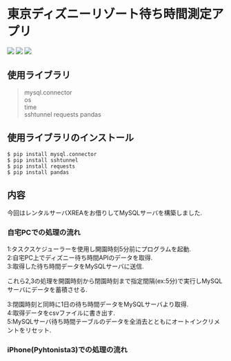# 東京ディズニーリゾート待ち時間測定アプリ
![](https://img.shields.io/badge/Pyhton-3.7.8-4169e1.svg)
![](https://img.shields.io/badge/Pyhtonista3-3.6-00fa9a.svg)
![](https://img.shields.io/badge/MySQL-5.7.27-4169e1.svg)  

## 使用ライブラリ
> mysql.connector  
> os  
> time  
> sshtunnel
> requests
> pandas  
## 使用ライブラリのインストール
```
$ pip install mysql.connector
$ pip install sshtunnel
$ pip install requests
$ pip install pandas
```
## 内容
今回はレンタルサーバXREAをお借りしてMySQLサーバを構築しました.

### 自宅PCでの処理の流れ

1:タスクスケジューラーを使用し開園時刻5分前にプログラムを起動.  
2:自宅PC上でディズニー待ち時間APIのデータを取得.  
3:取得した待ち時間データをMySQLサーバに送信.  

これら2,3の処理を開園時刻から閉園時刻まで指定間隔(ex:5分)で実行しMySQLサーバにデータを蓄積させる.  

3:閉園時刻と同時に1日の待ち時間データをMySQLサーバより取得.  
4:取得データをcsvファイルに書き出す.  
5:MySQLサーバ待ち時間テーブルのデータを全消去とともにオートインクリメントをリセット.  

### iPhone(Pyhtonista3)での処理の流れ
